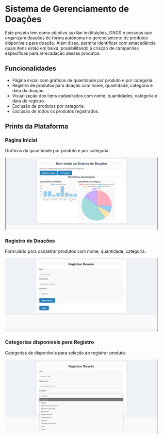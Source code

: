 # Sistema de Gerenciamento de Doações

Este projeto tem como objetivo auxiliar instituições, ONGS e pessoas que
organizam doações de forma autônoma no gerenciamento de produtos
disponíveis para doação. Além disso, permite identificar com antecedência quais
itens estão em baixa, possibilitando a criação de
campanhas específicas para arrecadação desses produtos.

## Funcionalidades
- Página inicial com gráficos de quantidade por produto e por categoria.
- Registro de produtos para doação com nome, quantidade, categoria e data da 
doação.
- Visualização dos itens cadastrados com nome, quantidades, categoria e data de
registro.
- Exclusão de produtos por categoria.
- Exclusão de todos os produtos registrados.

## Prints da Plataforma

### Página Inicial
Gráficos da quantidade por produto e por categoria.

![Página Inicial](img/pagina_inicial.png)

### Registro de Doações
Formulário para cadastrar produtos com nome, quantidade, categoria.

![Registro de Doações](img/registrar_doação.png)

### Categorias disponíveis para Registro
Categorias de disponíveis para seleção ao registrar produto.

![Categorias disponíveos para Registro](img/categorias_para_registro.png)